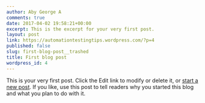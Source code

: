```yaml
---
author: Aby George A
comments: true
date: 2017-04-02 19:58:21+00:00
excerpt: This is the excerpt for your very first post.
layout: post
link: https://automationtestingtips.wordpress.com/?p=4
published: false
slug: first-blog-post__trashed
title: First blog post
wordpress_id: 4
---
```


This is your very first post. Click the Edit link to modify or delete it, or [start a new post](https://wordpress.com/post). If you like, use this post to tell readers why you started this blog and what you plan to do with it.
